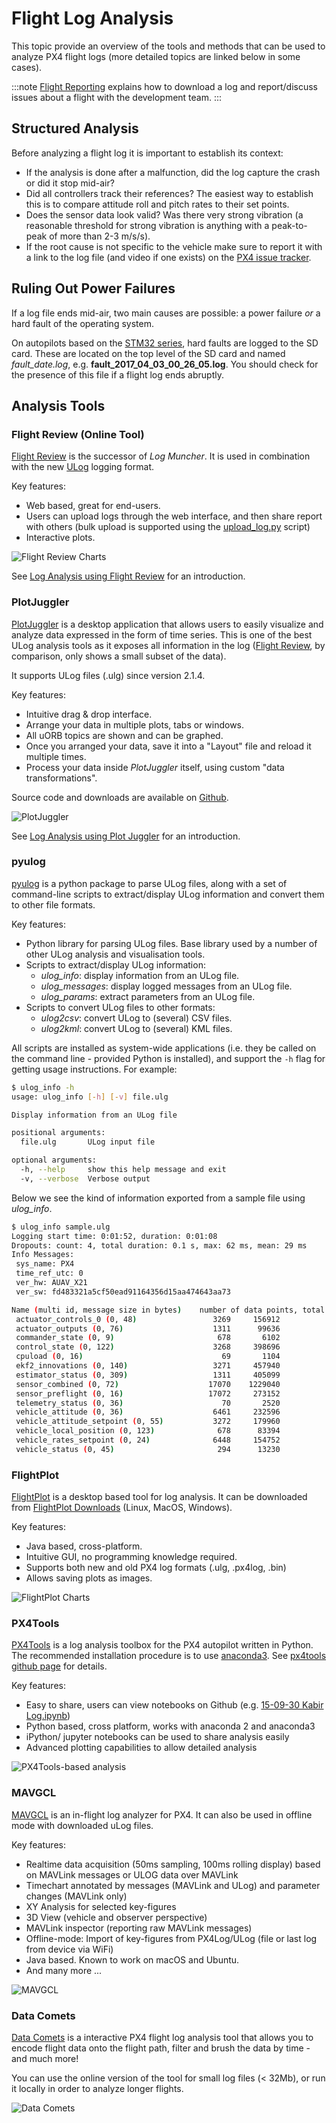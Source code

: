 # Flight Log Analysis

This topic provide an overview of the tools and methods that can be used to analyze PX4 flight logs (more detailed topics are linked below in some cases).

:::note
[Flight Reporting](../getting_started/flight_reporting.md) explains how to download a log and report/discuss issues about a flight with the development team.
:::

## Structured Analysis

Before analyzing a flight log it is important to establish its context:

* If the analysis is done after a malfunction, did the log capture the crash or did it stop mid-air?
* Did all controllers track their references? The easiest way to establish this is to compare attitude roll and pitch rates to their set points.
* Does the sensor data look valid? Was there very strong vibration (a reasonable threshold for strong vibration is anything with a peak-to-peak of more than 2-3 m/s/s).
* If the root cause is not specific to the vehicle make sure to report it with a link to the log file (and video if one exists) on the [PX4 issue tracker](https://github.com/PX4/PX4-Autopilot/issues/new).

## Ruling Out Power Failures

If a log file ends mid-air, two main causes are possible: a power failure _or_ a hard fault of the operating system.

On autopilots based on the [STM32 series](http://www.st.com/en/microcontrollers/stm32-32-bit-arm-cortex-mcus.html), hard faults are logged to the SD card. These are located on the top level of the SD card and named *fault\_date.log*, e.g. **fault\_2017\_04\_03\_00\_26\_05.log**. You should check for the presence of this file if a flight log ends abruptly.

## Analysis Tools

### Flight Review (Online Tool)

[Flight Review](http://logs.px4.io) is the successor of _Log Muncher_. It is used in combination with the new [ULog](../dev_log/ulog_file_format.md) logging format.

Key features:

* Web based, great for end-users.
* Users can upload logs through the web interface, and then share report with others (bulk upload is supported using the [upload_log.py](https://github.com/PX4/PX4-Autopilot/blob/main/Tools/upload_log.py) script)
* Interactive plots.

![Flight Review Charts](../../assets/flight_log_analysis/flight_review/flight-review-example.png)

See [Log Analysis using Flight Review](../log/flight_review.md) for an introduction.

### PlotJuggler

[PlotJuggler](https://github.com/facontidavide/PlotJuggler) is a desktop application that allows users to easily visualize and analyze data expressed in the form of time series. This is one of the best ULog analysis tools as it exposes all information in the log ([Flight Review](#flight-review-online-tool), by comparison, only shows a small subset of the data).

It supports ULog files (.ulg) since version 2.1.4.

Key features:

* Intuitive drag & drop interface.
* Arrange your data in multiple plots, tabs or windows.
* All uORB topics are shown and can be graphed.
* Once you arranged your data, save it into a "Layout" file and reload it multiple times.
* Process your data inside _PlotJuggler_ itself, using custom "data transformations".

Source code and downloads are available on [Github](https://github.com/facontidavide/PlotJuggler).

![PlotJuggler](../../assets/flight_log_analysis/plot_juggler/plotjuggler_example_view.png)

See [Log Analysis using Plot Juggler](../log/plotjuggler_log_analysis.md) for an introduction.

### pyulog

[pyulog](https://github.com/PX4/pyulog) is a python package to parse ULog files, along with a set of command-line scripts to extract/display ULog information and convert them to other file formats.

Key features:
* Python library for parsing ULog files. Base library used by a number of other ULog analysis and visualisation tools.
* Scripts to extract/display ULog information:
  * *ulog_info*: display information from an ULog file.
  * *ulog_messages*: display logged messages from an ULog file.
  * *ulog_params*: extract parameters from an ULog file.
* Scripts to convert ULog files to other formats:
  * *ulog2csv*: convert ULog to (several) CSV files.
  * *ulog2kml*: convert ULog to (several) KML files.

All scripts are installed as system-wide applications (i.e. they be called on the command line - provided Python is installed), and support the `-h` flag for getting usage instructions. For example:

```sh
$ ulog_info -h
usage: ulog_info [-h] [-v] file.ulg

Display information from an ULog file

positional arguments:
  file.ulg       ULog input file

optional arguments:
  -h, --help     show this help message and exit
  -v, --verbose  Verbose output
```

Below we see the kind of information exported from a sample file using *ulog_info*.

```sh
$ ulog_info sample.ulg
Logging start time: 0:01:52, duration: 0:01:08
Dropouts: count: 4, total duration: 0.1 s, max: 62 ms, mean: 29 ms
Info Messages:
 sys_name: PX4
 time_ref_utc: 0
 ver_hw: AUAV_X21
 ver_sw: fd483321a5cf50ead91164356d15aa474643aa73

Name (multi id, message size in bytes)    number of data points, total bytes
 actuator_controls_0 (0, 48)                 3269     156912
 actuator_outputs (0, 76)                    1311      99636
 commander_state (0, 9)                       678       6102
 control_state (0, 122)                      3268     398696
 cpuload (0, 16)                               69       1104
 ekf2_innovations (0, 140)                   3271     457940
 estimator_status (0, 309)                   1311     405099
 sensor_combined (0, 72)                    17070    1229040
 sensor_preflight (0, 16)                   17072     273152
 telemetry_status (0, 36)                      70       2520
 vehicle_attitude (0, 36)                    6461     232596
 vehicle_attitude_setpoint (0, 55)           3272     179960
 vehicle_local_position (0, 123)              678      83394
 vehicle_rates_setpoint (0, 24)              6448     154752
 vehicle_status (0, 45)                       294      13230
```

### FlightPlot

[FlightPlot](https://github.com/PX4/FlightPlot) is a desktop based tool for log analysis. It can be downloaded from [FlightPlot Downloads](https://github.com/PX4/FlightPlot/releases) (Linux, MacOS, Windows).

Key features:

* Java based, cross-platform.
* Intuitive GUI, no programming knowledge required.
* Supports both new and old PX4 log formats (.ulg, .px4log, .bin)
* Allows saving plots as images.

![FlightPlot Charts](../../assets/flight_log_analysis/flightplot_0.2.16.png)

### PX4Tools

[PX4Tools](https://github.com/dronecrew/px4tools) is a log analysis toolbox for the PX4 autopilot written in Python. The recommended installation procedure is to use [anaconda3](https://conda.io/docs/index.html). See [px4tools github page](https://github.com/dronecrew/px4tools) for details.

Key features:

* Easy to share, users can view notebooks on Github (e.g. [15-09-30 Kabir Log.ipynb](https://github.com/jgoppert/lpe-analysis/blob/master/15-09-30%20Kabir%20Log.ipynb))
* Python based, cross platform, works with anaconda 2 and anaconda3
* iPython/ jupyter notebooks can be used to share analysis easily
* Advanced plotting capabilities to allow detailed analysis

![PX4Tools-based analysis](../../assets/flight_log_analysis/px4tools.png)


### MAVGCL

[MAVGCL](https://github.com/ecmnet/MAVGCL) is an in-flight log analyzer for PX4. It can also be used in offline mode with downloaded uLog files.

Key features:

* Realtime data acquisition (50ms sampling, 100ms rolling display) based on MAVLink messages or ULOG data over MAVLink
* Timechart annotated by messages (MAVLink and ULog) and parameter changes (MAVLink only)
* XY Analysis for selected key-figures
* 3D View (vehicle and observer perspective)
* MAVLink inspector (reporting raw MAVLink messages)
* Offline-mode: Import of key-figures from PX4Log/ULog (file or last log from device via WiFi)
* Java based. Known to work on macOS and Ubuntu.
* And many more ...

![MAVGCL](../../assets/flight_log_analysis/mavgcl/time_series.png)

### Data Comets

[Data Comets](https://github.com/dsaffo/DataComets) is a interactive PX4 flight log analysis tool that allows you to encode flight data onto the flight path, filter and brush the data by time - and much more!

You can use the online version of the tool for small log files (< 32Mb), or run it locally in order to analyze longer flights.

![Data Comets](../../assets/flight_log_analysis/data_comets/data_comets_overview.gif)
